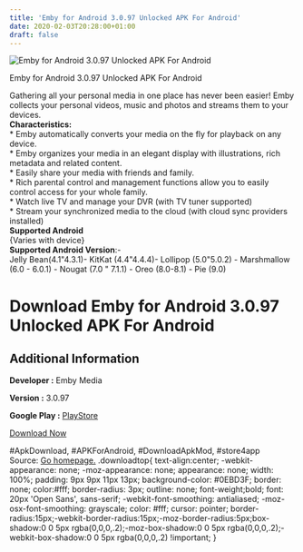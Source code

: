 ```yaml
---
title: 'Emby for Android 3.0.97 Unlocked APK For Android'
date: 2020-02-03T20:28:00+01:00
draft: false
---
```


![Emby for Android 3.0.97 Unlocked APK For Android](https://i1.wp.com/apkhome.net/wp-content/uploads/2020/02/Emby-for-Android-3.0.97-Unlocked.png "Emby for Android 3.0.97 Unlocked APK For Android")

  

Emby for Android 3.0.97 Unlocked APK For Android

Gathering all your personal media in one place has never been easier! Emby collects your personal videos, music and photos and streams them to your devices.  
**Characteristics:**  
\* Emby automatically converts your media on the fly for playback on any device.  
\* Emby organizes your media in an elegant display with illustrations, rich metadata and related content.  
\* Easily share your media with friends and family.  
\* Rich parental control and management functions allow you to easily control access for your whole family.  
\* Watch live TV and manage your DVR (with TV tuner supported)  
\* Stream your synchronized media to the cloud (with cloud sync providers installed)  
**Supported Android**  
{Varies with device}  
**Supported Android Version**:-  
Jelly Bean(4.1"4.3.1)- KitKat (4.4"4.4.4)- Lollipop (5.0"5.0.2) - Marshmallow (6.0 - 6.0.1) - Nougat (7.0 " 7.1.1) - Oreo (8.0-8.1) - Pie (9.0)

Download Emby for Android 3.0.97 Unlocked APK For Android
=========================================================

Additional Information
----------------------

**Developer :** Emby Media

**Version :** 3.0.97

**Google Play :** [PlayStore](https://play.google.com/store/apps/details?id=com.mb.android)

  

[Download Now](https://store4app.co/post/emby-for-android-3-0-97-unlocked-apk-for-android_1580758026)

  
#ApkDownload, #APKForAndroid, #DownloadApkMod, #store4app  
Source: [Go homepage.](https://store4app.co/post/emby-for-android-3-0-97-unlocked-apk-for-android_1580758026) .downloadtop{ text-align:center; -webkit-appearance: none; -moz-appearance: none; appearance: none; width: 100%; padding: 9px 9px 11px 13px; background-color: #0EBD3F; border: none; color:#fff; border-radius: 3px; outline: none; font-weight;bold; font: 20px 'Open Sans', sans-serif; -webkit-font-smoothing: antialiased; -moz-osx-font-smoothing: grayscale; color: #fff; cursor: pointer; border-radius:15px;-webkit-border-radius:15px;-moz-border-radius:5px;box-shadow:0 0 5px rgba(0,0,0,.2);-moz-box-shadow:0 0 5px rgba(0,0,0,.2);-webkit-box-shadow:0 0 5px rgba(0,0,0,.2) !important; }